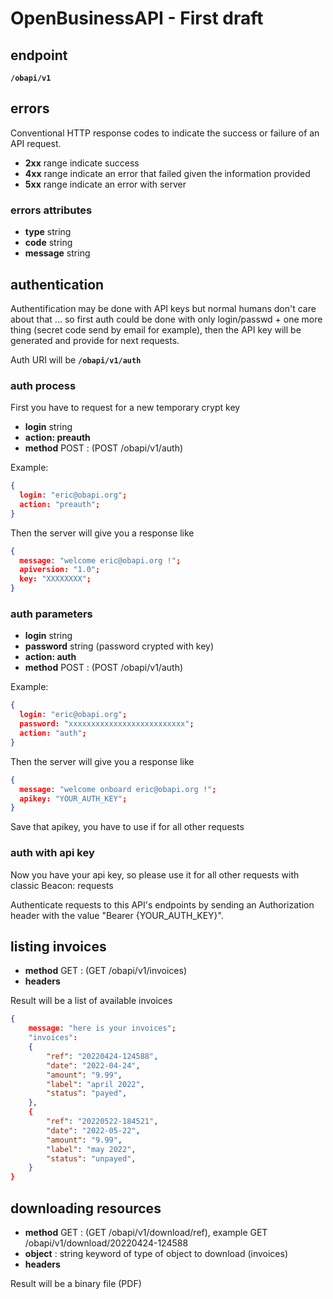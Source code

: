 # OpenBusinessAPI - First draft

## endpoint

**`/obapi/v1`**

## errors

Conventional HTTP response codes to indicate the success or failure of an API request.
* **2xx** range indicate success
* **4xx** range indicate an error that failed given the information provided
* **5xx** range indicate an error with server

### errors attributes

* **type** string
* **code** string
* **message** string


## authentication

Authentification may be done with API keys but normal humans don't care about that ... so first auth could be done with only login/passwd + one more thing (secret code send by email for example), then the API key will be generated and provide for next requests.

Auth URI will be **`/obapi/v1/auth`**

### auth process

First you have to request for a new temporary crypt key


* **login** string
* **action: preauth**
* **method** POST : (POST /obapi/v1/auth)

Example:
```json
{
  login: "eric@obapi.org";
  action: "preauth";
}
```


Then the server will give you a response like


```json
{
  message: "welcome eric@obapi.org !";
  apiversion: "1.0";
  key: "XXXXXXXX";
}
```


### auth parameters

* **login** string
* **password** string (password crypted with key)
* **action: auth**
* **method** POST : (POST /obapi/v1/auth)


Example:

```json
{
  login: "eric@obapi.org";
  password: "xxxxxxxxxxxxxxxxxxxxxxxxxx";
  action: "auth";
}
```


Then the server will give you a response like


```json
{
  message: "welcome onboard eric@obapi.org !";
  apikey: "YOUR_AUTH_KEY";
}
```

Save that apikey, you have to use if for all other requests

### auth with api key

Now you have your api key, so please use it for all other requests with classic Beacon: requests

Authenticate requests to this API's endpoints by sending an Authorization header with the value "Bearer {YOUR_AUTH_KEY}".


## listing invoices

* **method** GET : (GET /obapi/v1/invoices)
* **headers**

Result will be a list of available invoices

```json
{
    message: "here is your invoices";
    "invoices":   
    {
        "ref": "20220424-124588",
        "date": "2022-04-24",
        "amount": "9.99",
        "label": "april 2022",
        "status": "payed",
    },
    {
        "ref": "20220522-184521",
        "date": "2022-05-22",
        "amount": "9.99",
        "label": "may 2022",
        "status": "unpayed",
    }
}
```


## downloading resources

* **method** GET : (GET /obapi/v1/download/ref), example GET /obapi/v1/download/20220424-124588
* **object** : string keyword of type of object to download (invoices)
* **headers**

Result will be a binary file (PDF)

